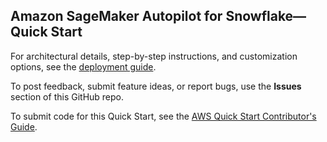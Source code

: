 
## Amazon SageMaker Autopilot for Snowflake—Quick Start

For architectural details, step-by-step instructions, and customization options, see the [deployment guide](https://fwd.aws/pdMyp?).

To post feedback, submit feature ideas, or report bugs, use the **Issues** section of this GitHub repo. 

To submit code for this Quick Start, see the [AWS Quick Start Contributor's Guide](https://fwd.aws/NwqYA?).
